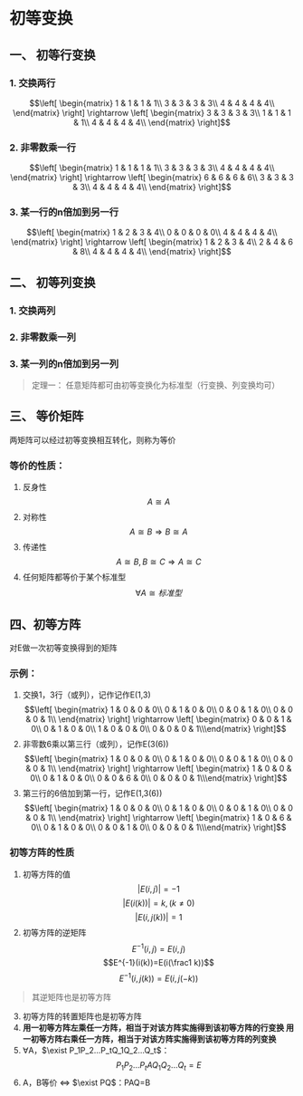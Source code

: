 # 初等变换
## 一、 初等行变换
### 1. 交换两行
$$\left[ \begin{matrix} 
1 & 1 & 1 & 1\\ 
3 & 3 & 3 & 3\\
4 & 4 & 4 & 4\\ 
\end{matrix} \right]
\rightarrow
\left[ \begin{matrix}  
3 & 3 & 3 & 3\\
1 & 1 & 1 & 1\\
4 & 4 & 4 & 4\\ 
\end{matrix} \right]$$

### 2. 非零数乘一行
$$\left[ \begin{matrix} 
1 & 1 & 1 & 1\\ 
3 & 3 & 3 & 3\\
4 & 4 & 4 & 4\\ 
\end{matrix} \right]
\rightarrow
\left[ \begin{matrix}  
6 & 6 & 6 & 6\\ 
3 & 3 & 3 & 3\\
4 & 4 & 4 & 4\\
\end{matrix} \right]$$

### 3. 某一行的n倍加到另一行
$$\left[ \begin{matrix} 
1 & 2 & 3 & 4\\ 
0 & 0 & 0 & 0\\
4 & 4 & 4 & 4\\ 
\end{matrix} \right]
\rightarrow
\left[ \begin{matrix}  
1 & 2 & 3 & 4\\ 
2 & 4 & 6 & 8\\
4 & 4 & 4 & 4\\ \end{matrix} \right]$$
## 二、 初等列变换
### 1. 交换两列
### 2. 非零数乘一列
### 3. 某一列的n倍加到另一列

>定理一：
>任意矩阵都可由初等变换化为标准型（行变换、列变换均可）

## 三、 等价矩阵
两矩阵可以经过初等变换相互转化，则称为等价
### 等价的性质：
1. 反身性$$A\cong A$$
2. 对称性$$A\cong B\Rightarrow B\cong A$$
3. 传递性$$A\cong B, B\cong C \Rightarrow A\cong C$$
4. 任何矩阵都等价于某个标准型$$\forall A\cong 标准型$$

## 四、初等方阵
对E做一次初等变换得到的矩阵
### 示例：
1. 交换1，3行（或列），记作记作E(1,3)
$$\left[ \begin{matrix} 
1 & 0 & 0 & 0\\ 
0 & 1 & 0 & 0\\
0 & 0 & 1 & 0\\ 
0 & 0 & 0 & 1\\ 
\end{matrix} \right]
\rightarrow
\left[ \begin{matrix}  
0 & 0 & 1 & 0\\ 
0 & 1 & 0 & 0\\
1 & 0 & 0 & 0\\ 
0 & 0 & 0 & 1\\\end{matrix} \right]$$
2. 非零数6乘以第三行（或列），记作E(3(6))
$$\left[ \begin{matrix} 
1 & 0 & 0 & 0\\ 
0 & 1 & 0 & 0\\
0 & 0 & 1 & 0\\ 
0 & 0 & 0 & 1\\ 
\end{matrix} \right]
\rightarrow
\left[ \begin{matrix}  
1 & 0 & 0 & 0\\ 
0 & 1 & 0 & 0\\
0 & 0 & 6 & 0\\ 
0 & 0 & 0 & 1\\\end{matrix} \right]$$
3. 第三行的6倍加到第一行，记作E(1,3(6))
$$\left[ \begin{matrix} 
1 & 0 & 0 & 0\\ 
0 & 1 & 0 & 0\\
0 & 0 & 1 & 0\\ 
0 & 0 & 0 & 1\\ 
\end{matrix} \right]
\rightarrow
\left[ \begin{matrix}  
1 & 0 & 6 & 0\\ 
0 & 1 & 0 & 0\\
0 & 0 & 1 & 0\\ 
0 & 0 & 0 & 1\\\end{matrix} \right]$$

### 初等方阵的性质
1. 初等方阵的值
$$|E(i,j)|=-1$$
$$|E(i(k))|=k,(k\neq 0)$$
$$|E(i,j(k))|=1$$
2. 初等方阵的逆矩阵
$$E^{-1}(i,j)=E(i,j)$$
$$E^{-1}(i(k))=E(i(\frac1 k))$$
$$E^{-1}(i,j(k))=E(i,j(-k))$$
> 其逆矩阵也是初等方阵
3. 初等方阵的转置矩阵也是初等方阵
4. **用一初等方阵左乘任一方阵，相当于对该方阵实施得到该初等方阵的行变换
用一初等方阵右乘任一方阵，相当于对该方阵实施得到该初等方阵的列变换**
5. $\forall$A，$\exist P_1P_2...P_tQ_1Q_2...Q_t$：$$P_1P_2...P_tAQ_1Q_2...Q_t=E$$
6. A，B等价 $\Leftrightarrow$ $\exist PQ$：PAQ=B